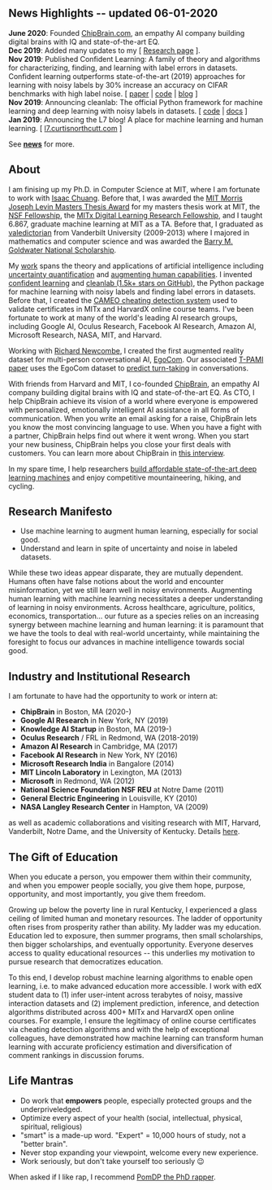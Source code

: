 <h2> News Highlights -- <span>updated 06-01-2020</span></h2>
<!-- My [research](md/research.md) will be added soon. -->

**June 2020**: Founded [ChipBrain.com](https://www.chipbrain.com), an empathy AI company building digital brains with IQ and state-of-the-art EQ. <br>
**Dec 2019**: Added many updates to my [ [Research page](/md/research.html) ]. <br>
**Nov 2019**: Published Confident Learning: A family of theory and algorithms for characterizing, finding, and learning with label errors in datasets. Confident learning outperforms state-of-the-art (2019) approaches for learning with noisy labels by 30% increase an accuracy on CIFAR benchmarks with high label noise. [ [paper](https://arxiv.org/abs/1911.00068) | [code](https://github.com/cgnorthcutt/cleanlab) | [blog](https://l7.curtisnorthcutt.com/confident-learning) ] <br>
**Nov 2019**: Announcing cleanlab: The official Python framework for machine learning and deep learning with noisy labels in datasets. [ [code](https://github.com/cgnorthcutt/cleanlab) | [docs](https://l7.curtisnorthcutt.com/cleanlab-python-package) ] <br>
**Jan 2019**: Announcing the L7 blog! A place for machine learning and human learning. [ [l7.curtisnorthcutt.com](https://l7.curtisnorthcutt.com) ] <br>

See **[news](md/news.md)** for more. 

## About

I am finising up my Ph.D. in Computer Science at MIT, where I am fortunate to work with [Isaac Chuang](https://web.mit.edu/physics/people/faculty/chuang_isaac.html). Before that, I was awarded the [MIT Morris Joseph Levin Masters Thesis Award](https://www.eecs.mit.edu/news-events/announcements/eecs-celebrates-2015-2016-award-winners) for my masters thesis work at MIT, the [NSF Fellowship](https://www.fastlane.nsf.gov/grfp/AwardeeList.do?method=loadAwardeeList), the [MITx Digital Learning Research Fellowship](https://odl.mit.edu/about/our-team/curtis-northcutt), and I taught 6.867, graduate machine learning at MIT as a TA. Before that, I graduated as [valedictorian](http://news.vanderbilt.edu/2013/05/founders-medalists/) from Vanderbilt University (2009-2013) where I majored in mathematics and computer science and was awarded the [Barry M. Goldwater National Scholarship](http://act.org/goldwater/sch-2012.html).

My [work](https://scholar.google.com/citations?user=awRyuUYAAAAJ&hl) spans the theory and applications of artificial intelligence including [uncertainty quantification](https://l7.curtisnorthcutt.com/confident-learning) and [augmenting human capabilities](https://arxiv.org/abs/1508.05699). I invented [confident learning](https://arxiv.org/pdf/1911.00068.pdf) and [cleanlab (1.5k+ stars on GitHub)](https://github.com/cgnorthcutt/cleanlab), the Python package for machine learning with noisy labels and finding label errors in datasets. Before that, I created the [CAMEO cheating detection system](https://www.insidehighered.com/news/2015/08/26/harvard-mit-researchers-find-mooc-learners-using-multiple-accounts-cheat) used to validate certificates in MITx and HarvardX online course teams. I've been fortunate to work at many of the world's leading AI research groups, including Google AI, Oculus Research, Facebook AI Research, Amazon AI, Microsoft Research, NASA, MIT, and Harvard.


Working with [Richard Newcombe](https://scholar.google.com/citations?user=MhowvPkAAAAJ&hl=fr), I created the first augmented reality dataset for multi-person conversational AI, [EgoCom](https://github.com/facebookresearch/EgoCom-Dataset). Our associated [T-PAMI paper](https://ieeexplore.ieee.org/document/9200754) uses the EgoCom dataset to [predict turn-taking](https://github.com/facebookresearch/EgoCom-Dataset/tree/main/paper_experiments_work_log/turntaking) in conversations.

With friends from Harvard and MIT, I co-founded [ChipBrain](https://chipbrain.com/), an empathy AI company building digital brains with IQ and state-of-the-art EQ. As CTO, I help ChipBrain achieve its vision of a world where everyone is empowered with personalized, emotionally intelligent AI assistance in all forms of communication. When you write an email asking for a raise, ChipBrain lets you know the most convincing language to use. When you have a fight with a partner, ChipBrain helps find out where it went wrong. When you start your new business, ChipBrain helps you close your first deals with customers. You can learn more about ChipBrain in [this interview](https://www.kingscrowd.com/founder-profile-chipbrain-lisa-vo-curtis-northcutt/).

In my spare time, I help researchers [build affordable state-of-the-art deep learning machines](https://l7.curtisnorthcutt.com/the-best-4-gpu-deep-learning-rig) and enjoy competitive mountaineering, hiking, and cycling.


## Research Manifesto

* Use machine learning to augment human learning, especially for social good.
* Understand and learn in spite of uncertainty and noise in labeled datasets.

While these two ideas appear disparate, they are mutually dependent. Humans often have false notions about the world and encounter misinformation, yet we still learn well in noisy environments. Augmenting human learning with machine learning necessitates a deeper understanding of learning in noisy environments. Across healthcare, agriculture, politics, economics, transportation... our future as a species relies on an increasing synergy between machine learning and human learning: it is paramount that we have the tools to deal with real-world uncertainty, while maintaining the foresight to focus our advances in machine intelligence towards social good.

## Industry and Institutional Research

 I am fortunate to have had the opportunity to work or intern at:
 
 * **ChipBrain** in Boston, MA (2020-)
 * **Google AI Research** in New York, NY (2019)
 * **Knowledge AI Startup** in Boston, MA (2019-)
 * **Oculus Research** / FRL in Redmond, WA (2018-2019)
 * **Amazon AI Research** in Cambridge, MA (2017)
 * **Facebook AI Research** in New York, NY (2016)
 * **Microsoft Research India** in Bangalore (2014) 
 * **MIT Lincoln Laboratory** in Lexington, MA (2013)
 * **Microsoft** in Redmond, WA (2012)
 * **National Science Foundation NSF REU** at Notre Dame (2011)
 * **General Electric Engineering** in Louisville, KY (2010)
 * **NASA Langley Research Center** in Hampton, VA (2009)
 
 as well as academic collaborations and visiting research with MIT, Harvard, Vanderbilt, Notre Dame, and the University of Kentucky. Details [here](/resources/pdf/cv.pdf).

## The Gift of Education

When you educate a person, you empower them within their community, and when you empower people socially, you give them hope, purpose, opportunity, and most importantly, you give them freedom.

Growing up below the poverty line in rural Kentucky, I experienced a glass ceiling of limited human and monetary resources. The ladder of opportunity often rises from prosperity rather than ability. My ladder was my education. Education led to exposure, then summer programs, then small scholarships, then bigger scholarships, and eventually opportunity. Everyone deserves access to quality educational resources -- this underlies my motivation to pursue research that democratizes education. 

To this end, I develop robust machine learning algorithms to enable open learning, i.e. to make advanced education more accessible. I work with edX student data to (1) infer user-intent across terabytes of noisy, massive interaction datasets and (2) implement prediction, inference, and detection algorithms distributed across 400+ MITx and HarvardX open online courses. For example, I ensure the legitimacy of online course certificates via cheating detection algorithms and with the help of exceptional colleagues, have demonstrated how machine learning can transform human learning with accurate proficiency estimation and diversification of comment rankings in discussion forums.

## Life Mantras

* Do work that **empowers** people, especially protected groups and the underpriveledged.
* Optimize every aspect of your health (social, intellectual, physical, spiritual, religious)
* "smart" is a made-up word. "Expert" = 10,000 hours of study, not a "better brain".
* Never stop expanding your viewpoint, welcome every new experience.
* Work seriously, but don't take yourself too seriously 😉

When asked if I like rap, I recommend [PomDP the PhD rapper](https://phdrapper.com).
